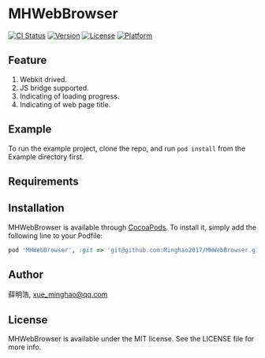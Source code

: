 # MHWebBrowser

[![CI Status](https://img.shields.io/travis/薛明浩/MHWebBrowser.svg?style=flat)](https://travis-ci.org/薛明浩/MHWebBrowser)
[![Version](https://img.shields.io/cocoapods/v/MHWebBrowser.svg?style=flat)](https://cocoapods.org/pods/MHWebBrowser)
[![License](https://img.shields.io/cocoapods/l/MHWebBrowser.svg?style=flat)](https://cocoapods.org/pods/MHWebBrowser)
[![Platform](https://img.shields.io/cocoapods/p/MHWebBrowser.svg?style=flat)](https://cocoapods.org/pods/MHWebBrowser)

## Feature

1. Webkit drived.
2. JS bridge supported.
3. Indicating of loading progress.
4. Indicating of web page title.

## Example

To run the example project, clone the repo, and run `pod install` from the Example directory first.

## Requirements

## Installation

MHWebBrowser is available through [CocoaPods](https://cocoapods.org). To install
it, simply add the following line to your Podfile:

```ruby
pod 'MHWebBrowser', :git => 'git@github.com:Minghao2017/MHWebBrowser.git'
```

## Author

薛明浩, xue_minghao@qq.com

## License

MHWebBrowser is available under the MIT license. See the LICENSE file for more info.
